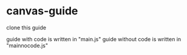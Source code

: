 # canvas-guide
clone this guide

guide with code is written in "main.js"
guide without code is written in "mainnocode.js"
